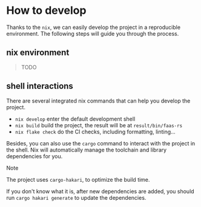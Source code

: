 # How to develop

Thanks to the `nix`, we can easily develop the project in a reproducible environment. The following steps will guide you through the process.

## nix environment
> TODO

## shell interactions

There are several integrated nix commands that can help you develop the project.

- `nix develop`
    enter the default development shell
- `nix build`
    build the project, the result will be at `result/bin/faas-rs`
- `nix flake check`
    do the CI checks, including formatting, linting...

Besides, you can also use the `cargo` command to interact with the project in the shell. Nix will automatically manage the toolchain and library dependencies for you.

> [!NOTE]
> The project uses `cargo-hakari`, to optimize the build time.

If you don't know what it is, after new dependencies are added, you should run `cargo hakari generate` to update the dependencies.
